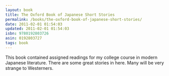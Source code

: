 ```yaml
---
layout: book
title: The Oxford Book of Japanese Short Stories
permalink: /books/the-oxford-book-of-japanese-short-stories/
date: 2011-02-01 01:54:03
updated: 2011-02-01 01:54:03
isbn: 9780192803726
asin: 0192803727
tags: book
---
```

This book contained assigned readings for my college course in modern Japanese
literature. There are some great stories in here. Many will be very strange to
Westerners.
